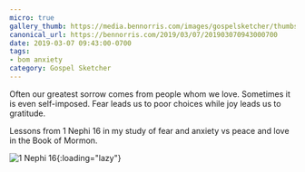 ```yaml
---
micro: true
gallery_thumb: https://media.bennorris.com/images/gospelsketcher/thumbs/1-nephi-16.jpg
canonical_url: https://bennorris.com/2019/03/07/201903070943000700
date: 2019-03-07 09:43:00-0700
tags:
- bom anxiety
category: Gospel Sketcher
---
```


Often our greatest sorrow comes from people whom we love. Sometimes it is even self-imposed. Fear leads us to poor choices while joy leads us to gratitude.

Lessons from 1 Nephi 16 in my study of fear and anxiety vs peace and love in the Book of Mormon.

![1 Nephi 16](https://media.bennorris.com/images/gospelsketcher/bom-anxiety-study/1-nephi-16.jpg){:loading="lazy"}